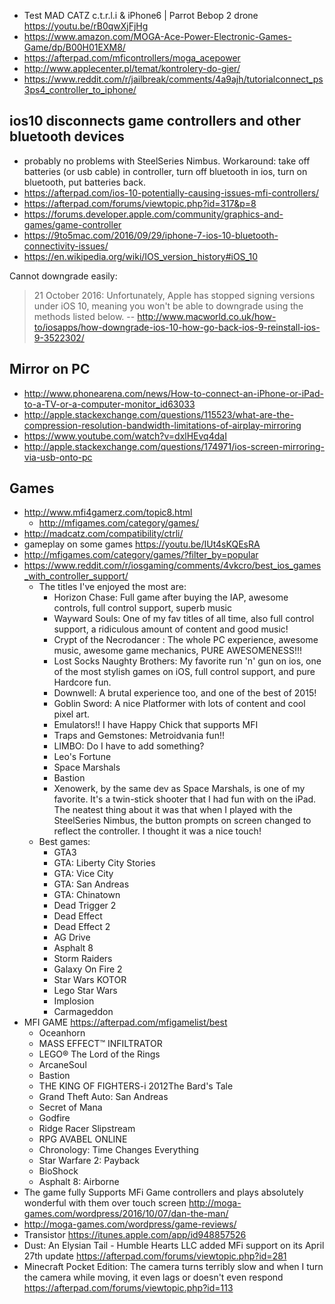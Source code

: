- Test MAD CATZ c.t.r.l.i & iPhone6 | Parrot Bebop 2 drone https://youtu.be/rB0qwXjFjHg
- https://www.amazon.com/MOGA-Ace-Power-Electronic-Games-Game/dp/B00H01EXM8/
- https://afterpad.com/mficontrollers/moga_acepower
- http://www.applecenter.pl/temat/kontrolery-do-gier/
- https://www.reddit.com/r/jailbreak/comments/4a9ajh/tutorialconnect_ps3ps4_controller_to_iphone/

## ios10 disconnects game controllers and other bluetooth devices

- probably no problems with SteelSeries Nimbus. Workaround: take off batteries (or usb cable) in controller, turn off bluetooth in ios, turn on bluetooth, put batteries back.
- https://afterpad.com/ios-10-potentially-causing-issues-mfi-controllers/
- https://afterpad.com/forums/viewtopic.php?id=317&p=8
- https://forums.developer.apple.com/community/graphics-and-games/game-controller
- https://9to5mac.com/2016/09/29/iphone-7-ios-10-bluetooth-connectivity-issues/
- https://en.wikipedia.org/wiki/IOS_version_history#iOS_10

Cannot downgrade easily:

> 21 October 2016: Unfortunately, Apple has stopped signing versions under iOS 10, meaning you won't be able to downgrade using the methods listed below.
> -- http://www.macworld.co.uk/how-to/iosapps/how-downgrade-ios-10-how-go-back-ios-9-reinstall-ios-9-3522302/

## Mirror on PC

- http://www.phonearena.com/news/How-to-connect-an-iPhone-or-iPad-to-a-TV-or-a-computer-monitor_id63033
- http://apple.stackexchange.com/questions/115523/what-are-the-compression-resolution-bandwidth-limitations-of-airplay-mirroring
- https://www.youtube.com/watch?v=dxlHEvq4daI
- http://apple.stackexchange.com/questions/174971/ios-screen-mirroring-via-usb-onto-pc

## Games

- http://www.mfi4gamerz.com/topic8.html
  - http://mfigames.com/category/games/
- http://madcatz.com/compatibility/ctrli/
- gameplay on some games https://youtu.be/IUt4sKQEsRA
- http://mfigames.com/category/games/?filter_by=popular
- https://www.reddit.com/r/iosgaming/comments/4vkcro/best_ios_games_with_controller_support/
  - The titles I've enjoyed the most are:
    - Horizon Chase: Full game after buying the IAP, awesome controls, full control support, superb music
    - Wayward Souls: One of my fav titles of all time, also full control support, a ridiculous amount of content and good music!
    - Crypt of the Necrodancer : The whole PC experience, awesome music, awesome game mechanics, PURE AWESOMENESS!!!
    - Lost Socks Naughty Brothers: My favorite run 'n' gun on ios, one of the most stylish games on iOS, full control support, and pure Hardcore fun.
    - Downwell: A brutal experience too, and one of the best of 2015!
    - Goblin Sword: A nice Platformer with lots of content and cool pixel art.
    - Emulators!! I have Happy Chick that supports MFI
    - Traps and Gemstones: Metroidvania fun!!
    - LIMBO: Do I have to add something?
    - Leo's Fortune
    - Space Marshals
    - Bastion
    - Xenowerk, by the same dev as Space Marshals, is one of my favorite. It's a twin-stick shooter that I had fun with on the iPad. The neatest thing about it was that when I played with the SteelSeries Nimbus, the button prompts on screen changed to reflect the controller. I thought it was a nice touch!
  - Best games:
    - GTA3
    - GTA: Liberty City Stories
    - GTA: Vice City
    - GTA: San Andreas
    - GTA: Chinatown
    - Dead Trigger 2
    - Dead Effect
    - Dead Effect 2
    - AG Drive
    - Asphalt 8
    - Storm Raiders
    - Galaxy On Fire 2
    - Star Wars KOTOR
    - Lego Star Wars
    - Implosion
    - Carmageddon
- MFI GAME https://afterpad.com/mfigamelist/best
  - Oceanhorn
  - MASS EFFECT™ INFILTRATOR
  - LEGO® The Lord of the Rings
  - ArcaneSoul
  - Bastion
  - THE KING OF FIGHTERS-i 2012The Bard's Tale
  - Grand Theft Auto: San Andreas
  - Secret of Mana
  - Godfire
  - Ridge Racer Slipstream
  - RPG AVABEL ONLINE
  - Chronology: Time Changes Everything
  - Star Warfare 2: Payback
  - BioShock
  - Asphalt 8: Airborne
- The game fully Supports MFi Game controllers and plays absolutely wonderful with them over touch screen http://moga-games.com/wordpress/2016/10/07/dan-the-man/
- http://moga-games.com/wordpress/game-reviews/
- Transistor https://itunes.apple.com/app/id948857526
- Dust: An Elysian Tail - Humble Hearts LLC added MFi support on its April 27th update https://afterpad.com/forums/viewtopic.php?id=281
- Minecraft Pocket Edition: The camera turns terribly slow
and when I turn the camera while moving, it even lags or doesn't even respond https://afterpad.com/forums/viewtopic.php?id=113
